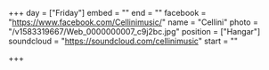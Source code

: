 +++
day = ["Friday"]
embed = ""
end = ""
facebook = "https://www.facebook.com/Cellinimusic/"
name = "Cellini"
photo = "/v1583319667/Web_0000000007_c9j2bc.jpg"
position = ["Hangar"]
soundcloud = "https://soundcloud.com/cellinimusic"
start = ""

+++
